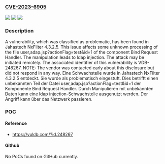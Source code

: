 ### [CVE-2023-6905](https://cve.mitre.org/cgi-bin/cvename.cgi?name=CVE-2023-6905)
![](https://img.shields.io/static/v1?label=Product&message=NxFilter&color=blue)
![](https://img.shields.io/static/v1?label=Version&message=4.3.2.5%20&color=brightgreen)
![](https://img.shields.io/static/v1?label=Vulnerability&message=CWE-90%20LDAP%20Injection&color=brightgreen)

### Description

A vulnerability, which was classified as problematic, has been found in Jahastech NxFilter 4.3.2.5. This issue affects some unknown processing of the file user,adap.jsp?actionFlag=test&id=1 of the component Bind Request Handler. The manipulation leads to ldap injection. The attack may be initiated remotely. The associated identifier of this vulnerability is VDB-248267. NOTE: The vendor was contacted early about this disclosure but did not respond in any way.
Eine Schwachstelle wurde in Jahastech NxFilter 4.3.2.5 entdeckt. Sie wurde als problematisch eingestuft. Dies betrifft einen unbekannten Teil der Datei user,adap.jsp?actionFlag=test&id=1 der Komponente Bind Request Handler. Durch Manipulieren mit unbekannten Daten kann eine ldap injection-Schwachstelle ausgenutzt werden. Der Angriff kann über das Netzwerk passieren.

### POC

#### Reference
- https://vuldb.com/?id.248267

#### Github
No PoCs found on GitHub currently.

